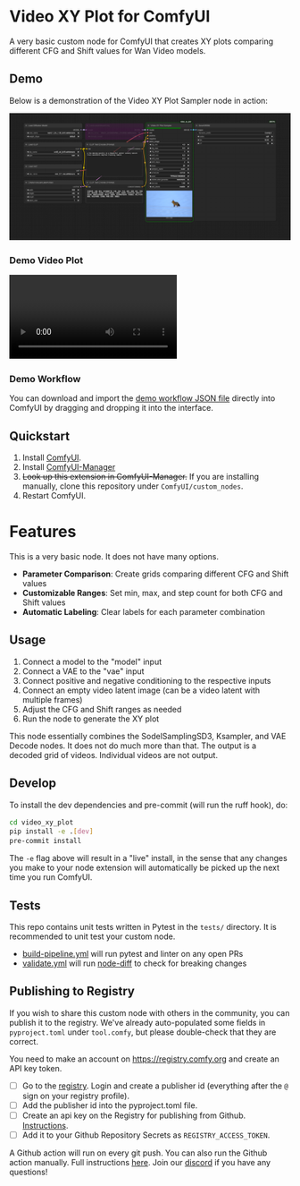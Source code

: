 # Video XY Plot for ComfyUI

A very basic custom node for ComfyUI that creates XY plots comparing different CFG and Shift values for Wan Video models.

## Demo

Below is a demonstration of the Video XY Plot Sampler node in action:

![Video XY Plot Workflow](assets/VideoXYBasic.png)

### Demo Video Plot
<video src="assets/VideoXYBasic.webm" controls></video>

### Demo Workflow
You can download and import the [demo workflow JSON file](assets/VideoXYBasic.json) directly into ComfyUI by dragging and dropping it into the interface.

## Quickstart

1. Install [ComfyUI](https://docs.comfy.org/get_started).
2. Install [ComfyUI-Manager](https://github.com/ltdrdata/ComfyUI-Manager)
3. ~~Look up this extension in ComfyUI-Manager.~~ If you are installing manually, clone this repository under `ComfyUI/custom_nodes`.
4. Restart ComfyUI.

# Features

This is a very basic node. It does not have many options.
- **Parameter Comparison**: Create grids comparing different CFG and Shift values
- **Customizable Ranges**: Set min, max, and step count for both CFG and Shift values
- **Automatic Labeling**: Clear labels for each parameter combination

## Usage

1. Connect a model to the "model" input
2. Connect a VAE to the "vae" input
3. Connect positive and negative conditioning to the respective inputs
4. Connect an empty video latent image (can be a video latent with multiple frames)
5. Adjust the CFG and Shift ranges as needed
6. Run the node to generate the XY plot

This node essentially combines the SodelSamplingSD3, Ksampler, and VAE Decode nodes. It does not do much more than that. The output is a decoded grid of videos. Individual videos are not output.

## Develop

To install the dev dependencies and pre-commit (will run the ruff hook), do:

```bash
cd video_xy_plot
pip install -e .[dev]
pre-commit install
```

The `-e` flag above will result in a "live" install, in the sense that any changes you make to your node extension will automatically be picked up the next time you run ComfyUI.

## Tests

This repo contains unit tests written in Pytest in the `tests/` directory. It is recommended to unit test your custom node.

- [build-pipeline.yml](.github/workflows/build-pipeline.yml) will run pytest and linter on any open PRs
- [validate.yml](.github/workflows/validate.yml) will run [node-diff](https://github.com/Comfy-Org/node-diff) to check for breaking changes

## Publishing to Registry

If you wish to share this custom node with others in the community, you can publish it to the registry. We've already auto-populated some fields in `pyproject.toml` under `tool.comfy`, but please double-check that they are correct.

You need to make an account on https://registry.comfy.org and create an API key token.

- [ ] Go to the [registry](https://registry.comfy.org). Login and create a publisher id (everything after the `@` sign on your registry profile). 
- [ ] Add the publisher id into the pyproject.toml file.
- [ ] Create an api key on the Registry for publishing from Github. [Instructions](https://docs.comfy.org/registry/publishing#create-an-api-key-for-publishing).
- [ ] Add it to your Github Repository Secrets as `REGISTRY_ACCESS_TOKEN`.

A Github action will run on every git push. You can also run the Github action manually. Full instructions [here](https://docs.comfy.org/registry/publishing). Join our [discord](https://discord.com/invite/comfyorg) if you have any questions!
